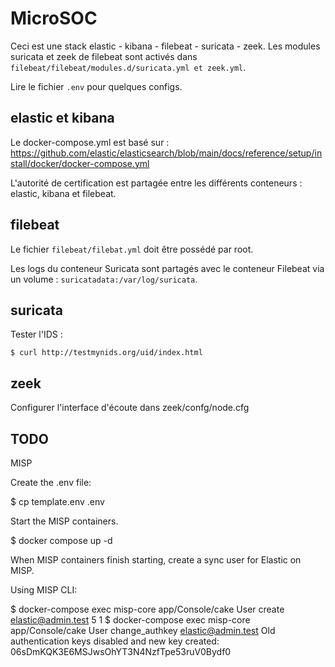 # MicroSOC

Ceci est une stack elastic - kibana - filebeat - suricata - zeek.
Les modules suricata et zeek de filebeat sont activés dans `filebeat/filebeat/modules.d/suricata.yml et zeek.yml`.

Lire le fichier `.env` pour quelques configs.

## elastic et kibana

Le docker-compose.yml est basé sur :
https://github.com/elastic/elasticsearch/blob/main/docs/reference/setup/install/docker/docker-compose.yml

L'autorité de certification est partagée entre les différents conteneurs : elastic, kibana et filebeat.

## filebeat

Le fichier `filebeat/filebat.yml` doit être possédé par root.

Les logs du conteneur Suricata sont partagés avec le conteneur Filebeat via un volume :
`suricatadata:/var/log/suricata`.

## suricata

Tester l'IDS : 
```
$ curl http://testmynids.org/uid/index.html
```

## zeek

Configurer l'interface d'écoute dans zeek/confg/node.cfg

## TODO
MISP

Create the .env file:

$ cp template.env .env

Start the MISP containers.

$ docker compose up -d

When MISP containers finish starting, create a sync user for Elastic on MISP.

Using MISP CLI:

$ docker-compose exec misp-core app/Console/cake User create elastic@admin.test 5 1
$ docker-compose exec misp-core app/Console/cake User change_authkey elastic@admin.test
Old authentication keys disabled and new key created: 06sDmKQK3E6MSJwsOhYT3N4NzfTpe53ruV0Bydf0

